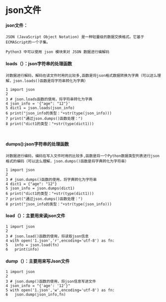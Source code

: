 # json文件

#### json文件：

```
JSON (JavaScript Object Notation) 是一种轻量级的数据交换格式。它基于ECMAScript的一个子集。

Python3 中可以使用 json 模块来对 JSON 数据进行编解码
```



#### loads（）：json字符串的处理函数

```
对数据进行解码，解码在读文件时用的比较多,函数是将json格式数据转换为字典（可以这么理解，json.loads()函数是将字符串转化为字典）

1 import json
2 
3 # json.loads函数的使用，将字符串转化为字典
4 json_info = '{"age": "12"}'
5 dict1 = json.loads(json_info)
6 print("json_info的类型："+str(type(json_info)))
7 print("通过json.dumps()函数处理：")
8 print("dict1的类型："+str(type(dict1)))



```

#### dumps():json字符串的处理函数

```
对数据进行编码，编码在写入文件时用的比较多,函数是将一个Python数据类型列表进行json格式的编码（可以这么理解，json.dumps()函数是将字典转化为字符串）

1 import json
2 
3 # json.dumps()函数的使用，将字典转化为字符串
4 dict1 = {"age": "12"}
5 json_info = json.dumps(dict1)
6 print("dict1的类型："+str(type(dict1)))
7 print("通过json.dumps()函数处理：")
8 print("json_info的类型："+str(type(json_info)))
```

#### load（）：主要用来读json文件

```
1 import json
2 
3 # json.load()函数的使用，将读取json信息
4 with open('1.json','r',encoding='utf-8') as fn:
5 	info = json.load(fn)
6 	print(info)
```





#### dump（）：主要用来写Json文件

```
1 import json
2 
3 # json.dump()函数的使用，将json信息写进文件
4 json_info = "{'age': '12'}"
5 with open('1.json','w',encoding='utf-8') as fn: 
6 	json.dump(json_info,fn)
```

